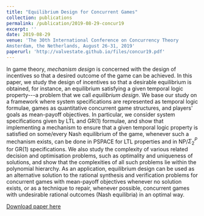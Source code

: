 ```yaml
---
title: "Equilibrium Design for Concurrent Games"
collection: publications
permalink: /publication/2019-08-29-concur19
excerpt: ''
date: 2019-08-29
venue: 'The 30th International Conference on Concurrency Theory
Amsterdam, the Netherlands, August 26-31, 2019'
paperurl: 'http://valvestate.github.io/files/concur19.pdf'
---
```

In game theory, *mechanism design* is concerned with the design of
incentives so that a desired outcome of the game can be achieved. In
this paper, we study the design of incentives so that a desirable
equilibrium is obtained, for instance, an equilibrium satisfying a given
temporal logic property---a problem that we call *equilibrium design*.
We base our study on a framework where system specifications are
represented as temporal logic formulae, games as quantitative concurrent
game structures, and players' goals as mean-payoff objectives. In
particular, we consider system specifications given by LTL and GR(1)
formulae, and show that implementing a mechanism to ensure that a given
temporal logic property is satisfied on some/every Nash equilibrium of
the game, whenever such a mechanism exists, can be done in PSPACE for
LTL properties and in NP/$\Sigma^P_2$ for GR(1) specifications. We also
study the complexity of various related decision and optimisation
problems, such as optimality and uniqueness of solutions, and show that
the complexities of all such problems lie within the polynomial
hierarchy. As an application, equilibrium design can be used as an
alternative solution to the rational synthesis and verification problems
for concurrent games with mean-payoff objectives whenever no solution
exists, or as a technique to repair, whenever possible, concurrent games
with undesirable rational outcomes (Nash equilibria) in an optimal way.

[Download paper here](http://valvestate.github.io/files/concur19.pdf)
